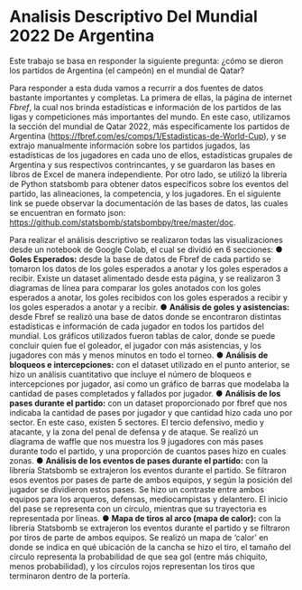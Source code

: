 # Analisis Descriptivo Del Mundial 2022 De Argentina

Este trabajo se basa en responder la siguiente pregunta: ¿cómo se dieron los 
partidos de Argentina (el campeón) en el mundial de Qatar?

Para responder a esta duda vamos a recurrir a dos fuentes de datos bastante 
importantes y completas. La primera de ellas, la página de internet *Fbref*, la cual nos 
brinda estadísticas e información de los partidos de las ligas y competiciones más 
importantes del mundo. En este caso, utilizamos la sección del mundial de Qatar 
2022, más específicamente los partidos de Argentina 
(https://fbref.com/es/comps/1/Estadisticas-de-World-Cup), y se extrajo manualmente 
información sobre los partidos jugados, las estadísticas de los jugadores en cada uno 
de ellos, estadísticas grupales de Argentina y sus respectivos contrincantes, y se 
guardaron las bases en libros de Excel de manera independiente. 
Por otro lado, se utilizó la librería de Python statsbomb para obtener datos 
específicos sobre los eventos del partido, las alineaciones, la competencia, y los 
jugadores. En el siguiente link se puede observar la documentación de las bases de 
datos, las cuales se encuentran en formato json: 
https://github.com/statsbomb/statsbombpy/tree/master/doc.

Para realizar el análisis descriptivo se realizaron todas las visualizaciones desde un notebook de Google Colab, el cual 
se dividió en 6 secciones: 
    ● **Goles Esperados:** desde la base de datos de Fbref de cada partido se tomaron los 
    datos de los goles esperados a anotar y los goles esperados a recibir. Existe un 
    dataset alimentado desde esta página, y se realizaron 3 diagramas de línea para 
    comparar los goles anotados con los goles esperados a anotar, los goles recibidos 
    con los goles esperados a recibir y los goles esperados a anotar y a recibir.
    ● **Análisis de goles y asistencias:** desde Fbref se realizó una base de datos donde se 
    encontraron distintas estadísticas e información de cada jugador en todos los partidos 
    del mundial. Los gráficos utilizados fueron tablas de calor, donde se puede concluir 
    quien fue el goleador, el jugador con más asistencias, y los jugadores con más y 
    menos minutos en todo el torneo.
    ● **Análisis de bloqueos e intercepciones:** con el dataset utilizado en el punto anterior, 
    se hizo un análisis cuantitativo que incluye el número de bloqueos e intercepciones 
    por jugador, así como un gráfico de barras que modelaba la cantidad de pases 
    completados y fallados por jugador. 
    ● **Análisis de los pases durante el partido:** con un dataset proporcionado por fbref 
    que nos indicaba la cantidad de pases por jugador y que cantidad hizo cada uno por 
    sector. En este caso, existen 5 sectores. El tercio defensivo, medio y atacante, y la 
    zona del penal de defensa y de ataque. Se realizó un diagrama de waffle que nos 
    muestra los 9 jugadores con más pases durante todo el partido, y una proporción de 
    cuantos pases hizo en cuales zonas. 
    ● **Análisis de los eventos de pases durante el partido:** con la librería Statsbomb se 
    extrajeron los eventos durante el partido. Se filtraron esos eventos por pases de parte 
    de ambos equipos, y según la posición del jugador se dividieron estos pases. Se hizo 
    un contraste entre ambos equipos para los arqueros, defensas, mediocampistas y 
    delantero. El inicio del pase se representa con un círculo, mientras que su trayectoria 
    es representada por líneas. 
    ● **Mapa de tiros al arco (mapa de calor):** con la librería Statsbomb se extrajeron los 
    eventos durante el partido y se filtraron por tiros de parte de ambos equipos. Se realizó 
    un mapa de ‘calor’ en donde se indica en qué ubicación de la cancha se hizo el tiro, 
    el tamaño del círculo representa la probabilidad de que sea gol (entre más chiquito, 
    menos probabilidad), y los círculos rojos representan los tiros que terminaron dentro 
    de la portería.
